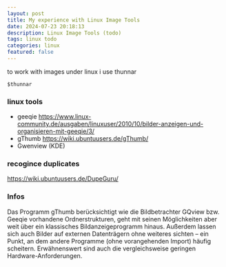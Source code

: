 ```yaml
---
layout: post
title: My experience with Linux Image Tools 
date: 2024-07-23 20:18:13
description: Linux Image Tools (todo)
tags: linux todo
categories: linux
featured: false
---
```


to work with images under linux i use thunnar
````markup
$thunnar
````

### linux tools 
- geeqie https://www.linux-community.de/ausgaben/linuxuser/2010/10/bilder-anzeigen-und-organisieren-mit-geeqie/3/
- gThumb https://wiki.ubuntuusers.de/gThumb/
- Gwenview (KDE)

### recogince duplicates
https://wiki.ubuntuusers.de/DupeGuru/


### Infos
Das Programm gThumb berücksichtigt wie die Bildbetrachter GQview bzw. Geeqie 
vorhandene Ordnerstrukturen, geht mit seinen Möglichkeiten aber weit über 
ein klassisches Bildanzeigeprogramm hinaus. Außerdem lassen sich auch Bilder 
auf externen Datenträgern ohne weiteres sichten – ein 
Punkt, an dem andere Programme (ohne vorangehenden Import) häufig scheitern. 
Erwähnenswert sind auch die vergleichsweise geringen Hardware-Anforderungen.

